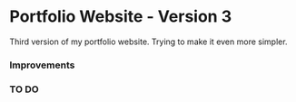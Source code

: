 

# Portfolio Website - Version 3

Third version of my portfolio website. Trying to make it even more simpler.

### Improvements

### TO DO

